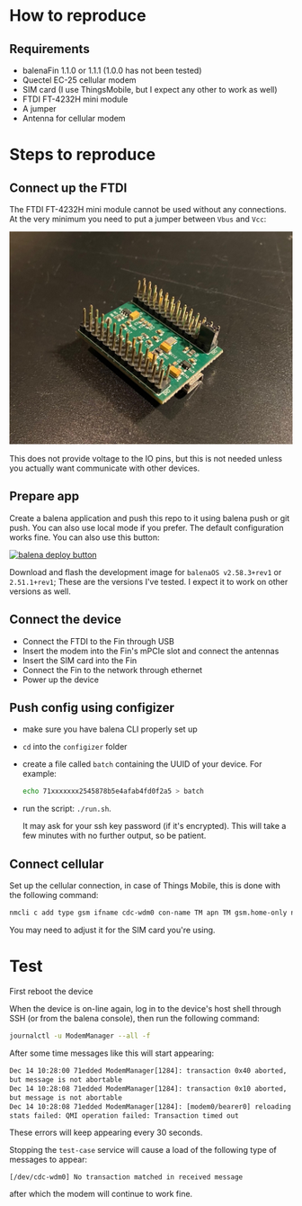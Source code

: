 # How to reproduce

## Requirements
- balenaFin 1.1.0 or 1.1.1 (1.0.0 has not been tested)
- Quectel EC-25 cellular modem
- SIM card (I use ThingsMobile, but I expect any other to work as well)
- FTDI FT-4232H mini module
- A jumper
- Antenna for cellular modem

# Steps to reproduce

## Connect up the FTDI
The FTDI FT-4232H mini module cannot be used without any connections. At the very minimum you need to put a jumper between `Vbus` and `Vcc`:

<img src="./assets/ft4232h-mini-mod.jpeg" />

This does not provide voltage to the IO pins, but this is not needed unless you actually want communicate with other devices.

## Prepare app
Create a balena application and push this repo to it using balena push or git push. You can also use local mode if you prefer. The default configuration works fine. You can also use this button:

[![balena deploy button](https://www.balena.io/deploy.svg)](https://dashboard.balena-cloud.com/deploy?repoUrl=https://github.com/martenjacobs/balena-fin-serial-error&defaultDeviceType=fincm3)

Download and flash the development image for `balenaOS v2.58.3+rev1` or `2.51.1+rev1`; These are the versions I've tested. I expect it to work on other versions as well.

## Connect the device
- Connect the FTDI to the Fin through USB 
- Insert the modem into the Fin's mPCIe slot and connect the antennas
- Insert the SIM card into the Fin
- Connect the Fin to the network through ethernet
- Power up the device

## Push config using configizer
- make sure you have balena CLI properly set up
- `cd` into the `configizer` folder
- create a file called `batch` containing the UUID of your device. 
  For example: 
  ```bash
  echo 71xxxxxxx2545878b5e4afab4fd0f2a5 > batch
  ```
- run the script: `./run.sh`. 
  
  It may ask for your ssh key password (if it's encrypted). This will take a few minutes with no further output, so be patient.

## Connect cellular
Set up the cellular connection, in case of Things Mobile, this is done with the following command:
```bash
nmcli c add type gsm ifname cdc-wdm0 con-name TM apn TM gsm.home-only no
```
You may need to adjust it for the SIM card you're using.

# Test 
First reboot the device

When the device is on-line again, log in to the device's host shell through SSH (or from the balena console), then run the following command:
```bash
journalctl -u ModemManager --all -f
```

After some time messages like this will start appearing:
```
Dec 14 10:28:00 71edded ModemManager[1284]: transaction 0x40 aborted, but message is not abortable
Dec 14 10:28:08 71edded ModemManager[1284]: transaction 0x10 aborted, but message is not abortable
Dec 14 10:28:08 71edded ModemManager[1284]: [modem0/bearer0] reloading stats failed: QMI operation failed: Transaction timed out
```

These errors will keep appearing every 30 seconds.

Stopping the `test-case` service will cause a load of the following type of messages to appear:
```
[/dev/cdc-wdm0] No transaction matched in received message
```

after which the modem will continue to work fine.
